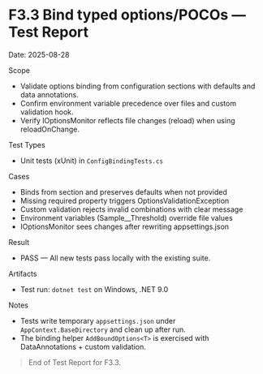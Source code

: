 # F3.3 Bind typed options/POCOs — Test Report

Date: 2025-08-28

Scope
- Validate options binding from configuration sections with defaults and data annotations.
- Confirm environment variable precedence over files and custom validation hook.
- Verify IOptionsMonitor reflects file changes (reload) when using reloadOnChange.

Test Types
- Unit tests (xUnit) in `ConfigBindingTests.cs`

Cases
- Binds from section and preserves defaults when not provided
- Missing required property triggers OptionsValidationException
- Custom validation rejects invalid combinations with clear message
- Environment variables (Sample__Threshold) override file values
- IOptionsMonitor sees changes after rewriting appsettings.json

Result
- PASS — All new tests pass locally with the existing suite.

Artifacts
- Test run: `dotnet test` on Windows, .NET 9.0

Notes
- Tests write temporary `appsettings.json` under `AppContext.BaseDirectory` and clean up after run.
- The binding helper `AddBoundOptions<T>` is exercised with DataAnnotations + custom validation.

> End of Test Report for F3.3.